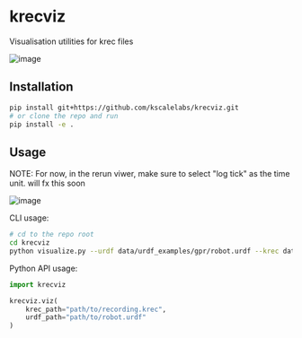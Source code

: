 # krecviz
Visualisation utilities for krec files 

![image](https://github.com/user-attachments/assets/9d53e560-f6d4-42d0-a5df-b6ef6aa26ab2)


## Installation

```bash
pip install git+https://github.com/kscalelabs/krecviz.git
# or clone the repo and run
pip install -e .
```

## Usage

NOTE: For now, in the rerun viwer, make sure to select "log tick" as the time unit. will fx this soon

![image](https://github.com/user-attachments/assets/360e1e22-3dbf-4382-b21e-da85174f9206)


CLI usage:

```bash
# cd to the repo root
cd krecviz
python visualize.py --urdf data/urdf_examples/gpr/robot.urdf --krec data/krec_examples/actuator_22_right_arm_shoulder_roll_movement.krec --output output.rrd
```

Python API usage:

```python
import krecviz

krecviz.viz(
    krec_path="path/to/recording.krec",
    urdf_path="path/to/robot.urdf"
)
```

